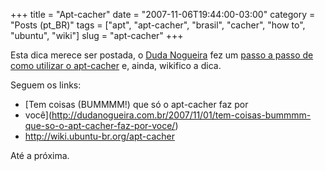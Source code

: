 +++
title = "Apt-cacher"
date = "2007-11-06T19:44:00-03:00"
category = "Posts (pt_BR)"
tags = ["apt", "apt-cacher", "brasil", "cacher", "how to", "ubuntu", "wiki"]
slug = "apt-cacher"
+++

Esta dica merece ser postada, o [Duda Nogueira](http://dudanogueira.com.br) fez
um [passo a passo de como utilizar o
apt-cacher](http://dudanogueira.com.br/2007/11/01/tem-coisas-bummmm-que-so-o-apt-cacher-faz-por-voce/)
e, ainda, wikifico a dica.

Seguem os links:

-  [Tem coisas (BUMMMM!) que só o apt-cacher faz por
-  você](http://dudanogueira.com.br/2007/11/01/tem-coisas-bummmm-que-so-o-apt-cacher-faz-por-voce/)
-  http://wiki.ubuntu-br.org/apt-cacher

Até a próxima.
